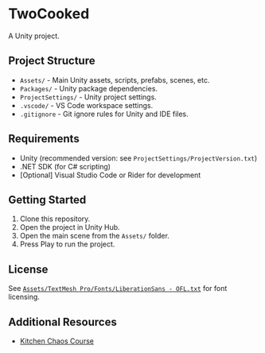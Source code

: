 # TwoCooked

A Unity project.

## Project Structure

- `Assets/` - Main Unity assets, scripts, prefabs, scenes, etc.
- `Packages/` - Unity package dependencies.
- `ProjectSettings/` - Unity project settings.
- `.vscode/` - VS Code workspace settings.
- `.gitignore` - Git ignore rules for Unity and IDE files.

## Requirements

- Unity (recommended version: see `ProjectSettings/ProjectVersion.txt`)
- .NET SDK (for C# scripting)
- [Optional] Visual Studio Code or Rider for development

## Getting Started

1. Clone this repository.
2. Open the project in Unity Hub.
3. Open the main scene from the `Assets/` folder.
4. Press Play to run the project.

## License

See [`Assets/TextMesh Pro/Fonts/LiberationSans - OFL.txt`](Assets/TextMesh%20Pro/Fonts/LiberationSans%20-%20OFL.txt) for font licensing.

## Additional Resources

- [Kitchen Chaos Course](https://unitycodemonkey.com/kitchenchaoscourse.php)